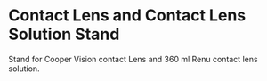 # Contact Lens and Contact Lens Solution Stand

Stand for Cooper Vision contact Lens and 360 ml Renu contact lens solution.
